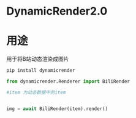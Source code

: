 # DynamicRender2.0
# 用途
用于将B站动态渲染成图片

```python
pip install dynamicrender

from dynamicrender.Renderer import BiliRender

#item 为动态数据中的item


img = await BiliRender(item).render()
```
